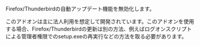 Firefox/Thunderbirdの自動アップデート機能を無効化します。

このアドオンは主に法人利用を想定して開発されています。このアドオンを使用する場合、Firefox/Thunderbirdの更新は別の方法、例えばログオンスクリプトによる管理者権限でのsetup.exeの再実行などの方法を取る必要があります。
